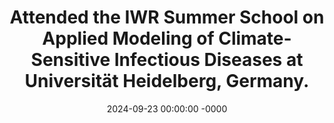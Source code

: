 ---
title: Attended the IWR Summer School on Applied Modeling of Climate-Sensitive Infectious Diseases at Universität Heidelberg, Germany.
date: 2024-09-23 00:00:00 -0000
---